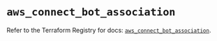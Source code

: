 # `aws_connect_bot_association`

Refer to the Terraform Registry for docs: [`aws_connect_bot_association`](https://registry.terraform.io/providers/hashicorp/aws/6.6.0/docs/resources/connect_bot_association).
